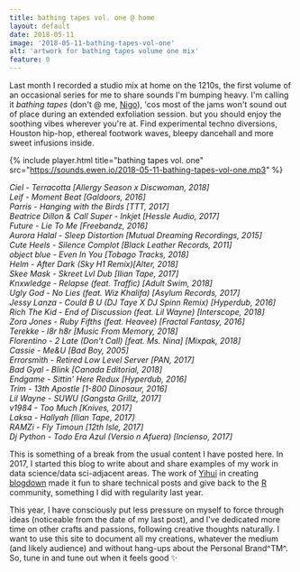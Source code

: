 ```yaml
---
title: bathing tapes vol. one @ home
layout: default
date: 2018-05-11
image: '2018-05-11-bathing-tapes-vol-one'
alt: 'artwork for bathing tapes volume one mix'
feature: 0
---
```


Last month I recorded a studio mix at home on the 1210s, the first volume of an occasional series for me to share sounds I'm bumping heavy. I'm calling it _bathing tapes_ (don't @ me, [Nigo](https://en.wikipedia.org/wiki/Nigo)), 'cos most of the jams won't sound out of place during an extended exfoliation session. but you should enjoy the soothing vibes wherever you're at. Find experimental techno diversions, Houston hip-hop, ethereal footwork waves, bleepy dancehall and more sweet infusions inside.

{% include player.html title="bathing tapes vol. one" src="https://sounds.ewen.io/2018-05-11-bathing-tapes-vol-one.mp3" %}

_Ciel - Terracotta [Allergy Season x Discwoman, 2018]_  
_Leif - Moment Beat [Galdoors, 2016]_  
_Parris - Hanging with the Birds [TTT, 2017]_  
_Beatrice Dillon & Call Super - Inkjet [Hessle Audio, 2017]_  
_Future - Lie To Me [Freebandz, 2016]_  
_Aurora Halal - Sleep Distortion [Mutual Dreaming Recordings, 2015]_  
_Cute Heels - Silence Complot [Black Leather Records, 2011]_  
_object blue - Even In You [Tobago Tracks, 2018]_  
_Helm - After Dark (Sky H1 Remix)[Alter, 2018]_  
_Skee Mask - Skreet Lvl Dub [Ilian Tape, 2017]_  
_Knxwledge - Relapse (feat. Traffic) [Adult Swim, 2018]_  
_Ugly God - No Lies (feat. Wiz Khalifa) [Asylum Records, 2017]_  
_Jessy Lanza - Could B U (DJ Taye X DJ Spinn Remix) [Hyperdub, 2016]_  
_Rich The Kid - End of Discussion (feat. Lil Wayne) [Interscope, 2018]_  
_Zora Jones - Ruby Fifths (feat. Heavee) [Fractal Fantasy, 2016]_  
_Terekke - l8r h8r [Music From Memory, 2018]_  
_Florentino - 2 Late (Don't Call) [feat. Ms. Nina] [Mixpak, 2018]_  
_Cassie - Me&U [Bad Boy, 2005]_  
_Errorsmith - Retired Low Level Server [PAN, 2017]_  
_Bad Gyal - Blink [Canada Editorial, 2018]_  
_Endgame - Sittin' Here Redux [Hyperdub, 2016]_  
_Trim - 13th Apostle [1-800 Dinosaur, 2016]_  
_Lil Wayne - SUWU [Gangsta Grillz, 2017]_  
_v1984 - Too Much [Knives, 2017]_  
_Laksa - Hallyah [Ilian Tape, 2017]_  
_RAMZi - Fly Timoun [12th Isle, 2017]_  
_Dj Python - Todo Era Azul (Versio n Afuera) [Incienso, 2017]_

This is something of a break from the usual content I have posted here. In 2017, I started this blog to write about and share examples of my work in data science/data sci-adjacent areas. The work of [Yihui](https://yihui.name/) in creating [blogdown](https://github.com/rstudio/blogdown) made it fun to share technical posts and give back to the [R](https://www.r-project.org/) community, something I did with regularity last year.

This year, I have consciously put less pressure on myself to force through ideas (noticeable from the date of my last post), and I've dedicated more time on other crafts and passions, following creative thoughts naturally. I want to use this site to document all my creations, whatever the medium (and likely audience) and without hang-ups about the Personal Brand^TM^. So, tune in and tune out when it feels good ✨
